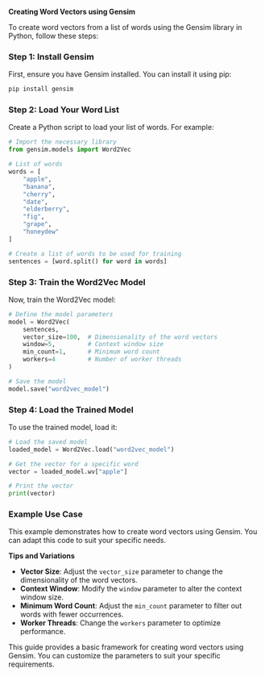 **Creating Word Vectors using Gensim**

To create word vectors from a list of words using the Gensim library in Python, follow these steps:

### Step 1: **Install Gensim**

First, ensure you have Gensim installed. You can install it using pip:

```bash
pip install gensim
```

### Step 2: **Load Your Word List**

Create a Python script to load your list of words. For example:

```python
# Import the necessary library
from gensim.models import Word2Vec

# List of words
words = [
    "apple",
    "banana",
    "cherry",
    "date",
    "elderberry",
    "fig",
    "grape",
    "honeydew"
]

# Create a list of words to be used for training
sentences = [word.split() for word in words]
```

### Step 3: **Train the Word2Vec Model**

Now, train the Word2Vec model:

```python
# Define the model parameters
model = Word2Vec(
    sentences,
    vector_size=100,  # Dimensionality of the word vectors
    window=5,         # Context window size
    min_count=1,      # Minimum word count
    workers=4         # Number of worker threads
)

# Save the model
model.save("word2vec_model")
```

### Step 4: **Load the Trained Model**

To use the trained model, load it:

```python
# Load the saved model
loaded_model = Word2Vec.load("word2vec_model")

# Get the vector for a specific word
vector = loaded_model.wv["apple"]

# Print the vector
print(vector)
```

### Example Use Case

This example demonstrates how to create word vectors using Gensim. You can adapt this code to suit your specific needs.

**Tips and Variations**

- **Vector Size**: Adjust the `vector_size` parameter to change the dimensionality of the word vectors.
- **Context Window**: Modify the `window` parameter to alter the context window size.
- **Minimum Word Count**: Adjust the `min_count` parameter to filter out words with fewer occurrences.
- **Worker Threads**: Change the `workers` parameter to optimize performance.

This guide provides a basic framework for creating word vectors using Gensim. You can customize the parameters to suit your specific requirements.